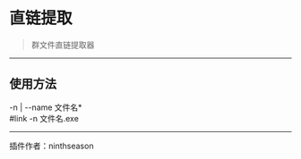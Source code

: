 # 直链提取
> 群文件直链提取器

---
## 使用方法
-n | --name     文件名*<br/>
\#link -n 文件名.exe<br/>

---
插件作者：ninthseason